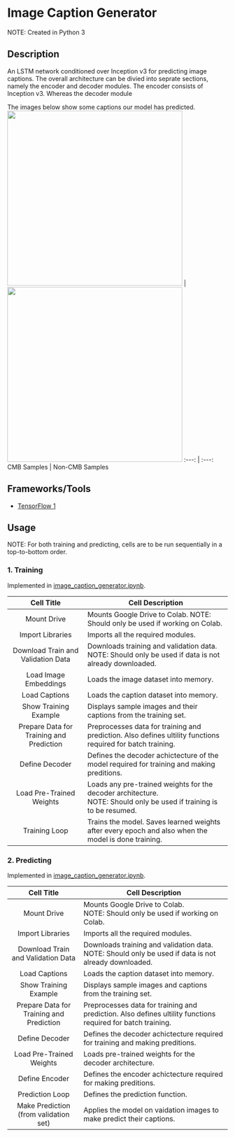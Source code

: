 # Image Caption Generator

NOTE: Created in Python 3


## Description

An LSTM network conditioned over Inception v3 for predicting image captions. The overall architecture can be divied into seprate sections, namely the encoder and decoder modules. The encoder consists of Inception v3. Whereas the decoder module 

The images below show some captions our model has predicted.
<img src="/sample_images/cmb.png" width="400"> | <img src="/sample_images/non_cmb.png" width="400">
:---: | :---:
CMB Samples | Non-CMB Samples


## Frameworks/Tools

- [TensorFlow 1](https://www.tensorflow.org/api_docs/python/tf/compat/v1)


## Usage

NOTE: For both training and predicting, cells are to be run sequentially in a top-to-bottom order.

### 1. Training

Implemented in [image_caption_generator.ipynb](/image_caption_generator.ipynb).

Cell Title | Cell Description
:---: | ---
Mount Drive | Mounts Google Drive to Colab. NOTE: Should only be used if working on Colab.
Import Libraries | Imports all the required modules.
Download Train and Validation Data | Downloads training and validation data. <br>NOTE: Should only be used if data is not already downloaded.
Load Image Embeddings | Loads the image dataset into memory.
Load Captions | Loads the caption dataset into memory.
Show Training Example | Displays sample images and their captions from the training set.
Prepare Data for Training and Prediction | Preprocesses data for training and prediction. Also defines ultility functions required for batch training.
Define Decoder | Defines the decoder achictecture of the model required for training and making preditions.
Load Pre-Trained Weights | Loads any pre-trained weights for the decoder architecture. <br>NOTE: Should only be used if training is to be resumed.
Training Loop | Trains the model. Saves learned weights after every epoch and also when the model is done training.

### 2. Predicting

Implemented in [image_caption_generator.ipynb](/image_caption_generator.ipynb).

Cell Title | Cell Description
:---: | ---
Mount Drive | Mounts Google Drive to Colab. <br>NOTE: Should only be used if working on Colab.
Import Libraries | Imports all the required modules.
Download Train and Validation Data | Downloads training and validation data. <br>NOTE: Should only be used if data is not already downloaded.
Load Captions | Loads the caption dataset into memory.
Show Training Example | Displays sample images and captions from the training set.
Prepare Data for Training and Prediction | Preprocesses data for training and prediction. Also defines ultility functions required for batch training.
Define Decoder | Defines the decoder achictecture required for training and making preditions.
Load Pre-Trained Weights | Loads pre-trained weights for the decoder architecture.
Define Encoder | Defines the encoder achictecture required for making preditions.
Prediction Loop | Defines the prediction function.
Make Prediction (from validation set) | Applies the model on vaidation images to make predict their captions.
